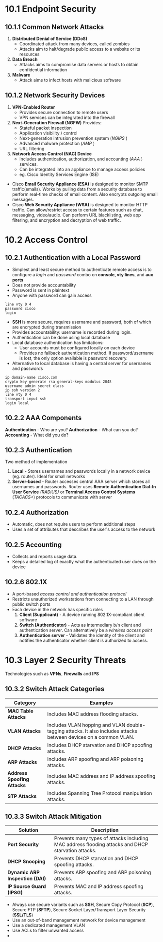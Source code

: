 # 10.1 Endpoint Security
## 10.1.1 Common Network Attacks
1. **Distributed Denial of Service (DDoS)**
	- Coordinated attack from many devices, called zombies
	- Attacks aim to halt/degrade public access to a website or its resources
2. **Data Breach**
	- Attacks aims to compromise data servers or hosts to obtain confidential information
3. **Malware**
	- Attack aims to infect hosts with malicious software

## 10.1.2 Network Security Devices
1. **VPN-Enabled Router**
	- Provides secure connection to remote users
	- VPN services can be integrated into the firewall
2. **Next-Generation Firewall (NGFW)**
	Provides:
	- Stateful packet inspection
	- Application visibility / control
	- Next-generation intrusion prevention system (*NGIPS* )
	- Advanced malware protection (*AMP* )
	- URL filtering
3. **Network Access Control (NAC) Device**
	- Includes authentication, authorization, and accounting (*AAA* ) services.
	- Can be integrated into an appliance to manage access policies
	- eg. Cisco Identity Services Engine (ISE)

- Cisco **Email Security Appliance (ESA)**  is designed to monitor SMTP traffic(emails). Works by pulling data from a security database to perform real-time checks of email content. Also encrypts outgoing email messages.
- Cisco **Web Security Appliance (WSA)** is designed to monitor HTTP traffic. Can allow/restrict access to certain features such as chat, messaging, video/audio. Can perform URL blacklisting, web app filtering, and encryption and decryption of web traffic.

# 10.2 Access Control
## 10.2.1 Authentication with a Local Password
- Simplest and least secure method to authenticate remote access is to configure a *login* and *password* combo on **console, vty lines**, and **aux ports**
- Does not provide accountability
- Password is sent in plaintext
- Anyone with password can gain access
```shell
line vty 0 4
password cisco
login
```

- **SSH** is more secure, requires username and password, both of which are encrypted during transmission
- Provides accountability: username is recorded during login.
- Authentication can be done using local database
- Local database authentication has limitations:
	- User accounts must be configured locally on each device
	- Provides no fallback authentication method. If password/username is lost, the only option available is password recovery.
- Alternative to local database is having a central server for usernames and passwords
```shell
ip domain-name cisco.com
crypto key generate rsa general-keys modulus 2048
username admin secret class
ip ssh version 2
line vty 0 4
transport input ssh
login local
```

## 10.2.2 AAA Components
**Authentication** - Who are you?
**Authorization** - What can you do?
**Accounting** - What did you do?

## 10.2.3 Authentication
Two method of implementation
1. **Local** - Stores usernames and passwords locally in a network device (eg. router). Ideal for small networks
2. **Server-based** - Router accesses central AAA server which stores all usernames and passwords. Router uses **Remote Authentication Dial-In User Service** *(RADIUS)* or  **Terminal Access Control Systems** (*TACACS+*) protocols to communicate with server

## 10.2.4 Authorization
- Automatic, does not require users to perform additional steps
- Uses a set of attributes that describes the user's access to the network

## 10.2.5 Accounting
- Collects and reports usage data.
- Keeps a detailed log of exactly what the authenticated user does on the device

## 10.2.6 802.1X
- A port-based *access control and authentication protocol*
- Restricts unauthorized workstations from connecting to a LAN through public switch ports
- Each device in the network has specific roles
	1. **Client (Supplicant)**  - A device running 802.1X-compliant client software
	2. **Switch (Authenticator)** - Acts as intermediary b/n client and authentication server. Can alternatively be a *wireless access point*
	3. **Authentication server** - Validates the identity of the client and notifies the authenticator whether client is authorized to access.


# 10.3 Layer 2 Security Threats
Technologies such as **VPNs**, **Firewalls** and **IPS** 
## 10.3.2 Switch Attack Categories
|**Category**|**Examples**|
|---|---|
|**MAC Table Attacks**|Includes MAC address flooding attacks.|
|**VLAN Attacks**|Includes VLAN hopping and VLAN double-tagging attacks. It also includes attacks between devices on a common VLAN.|
|**DHCP Attacks**|Includes DHCP starvation and DHCP spoofing attacks.|
|**ARP Attacks**|Includes ARP spoofing and ARP poisoning attacks.|
|**Address Spoofing Attacks**|Includes MAC address and IP address spoofing attacks.|
|**STP Attacks**|Includes Spanning Tree Protocol manipulation attacks.|
## 10.3.3 Switch Attack Mitigation
|**Solution**|**Description**|
|---|---|
|**Port Security**|Prevents many types of attacks including MAC address flooding attacks and DHCP starvation attacks.|
|**DHCP Snooping**|Prevents DHCP starvation and DHCP spoofing attacks.|
|**Dynamic ARP Inspection (DAI)**|Prevents ARP spoofing and ARP poisoning attacks.|
|**IP Source Guard (IPSG)**|Prevents MAC and IP address spoofing attacks.|
- Always use secure variants such as **SSH**, Secure Copy Protocol (**SCP**), Secure FTP (**SFTP**), Secure Socket Layer/Transport Layer Security (**SSL/TLS**)
- Use an out-of-band management network for device management
- Use a dedicated management VLAN
- Use ACLs to filter unwanted access
- 
